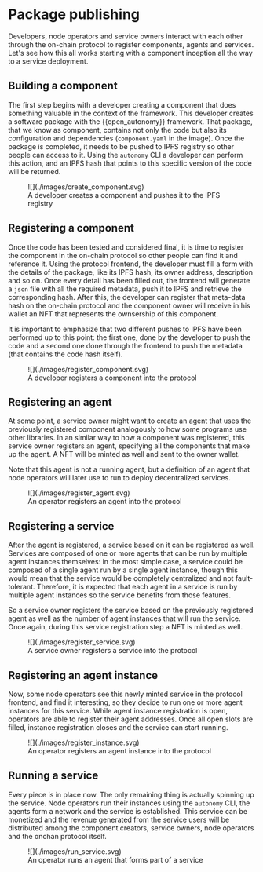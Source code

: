 # Package publishing

Developers, node operators and service owners interact with each other through the on-chain protocol to register components, agents and services. Let's see how this all works starting with
a component inception all the way to a service deployment.

## Building a component

The first step begins with a developer creating a component that does something valuable in the context of the framework. This developer creates a software package with the {{open_autonomy}}
framework. That package, that we know as component, contains not only the code but also its configuration and dependencies (```component.yaml``` in the image). Once the package is completed,
it needs to be pushed to IPFS registry so other people can access to it. Using the ```autonomy``` CLI a developer can perform this action, and an IPFS hash that
points to this specific version of the code will be returned.

<figure markdown>
![](./images/create_component.svg)
<figcaption>A developer creates a component and pushes it to the IPFS registry</figcaption>
</figure>

## Registering a component

Once the code has been tested and considered final, it is time to register the component in the on-chain protocol so other people can find it and reference it. Using the protocol frontend, the developer must fill a form with
the details of the package, like its IPFS hash, its owner address, description and so on. Once every detail has been filled out, the frontend will generate a ```json```
file with all the required metadata, push it to IPFS and retrieve the corresponding hash. After this, the developer can register that meta-data hash on the on-chain protocol and the component
owner will receive in his wallet an NFT that represents the ownsership of this component.

It is important to emphasize that two different pushes to IPFS have been
performed up to this point: the first one, done by the developer to push the code and a second one done through the frontend to push the metadata (that contains the code hash itself).

<figure markdown>
![](./images/register_component.svg)
<figcaption>A developer registers a component into the protocol</figcaption>
</figure>

## Registering an agent

At some point, a service owner might want to create an agent that uses the previously registered component analogously to how some programs use other libraries. In an similar way to how a component was registered, this service owner
registers an agent, specifying all the components that make up the agent. A NFT will be minted as well and sent to the owner wallet.

Note that this agent is not a running agent, but a definition of an agent that node operators will later use to run to deploy decentralized services.

<figure markdown>
![](./images/register_agent.svg)
<figcaption>An operator registers an agent into the protocol</figcaption>
</figure>

## Registering a service

After the agent is registered, a service based on it can be registered as well. Services are composed of one or more agents that can be run by multiple agent instances themselves: in the most simple case, a service could be composed of a single agent run by a single agent instance, though this would mean that the service would be completely centralized and not fault-tolerant. Therefore, it is expected that each agent in a service is run by multiple agent instances so the service benefits from those features.

So a service owner registers the service based on the previously registered agent as well as the number of agent instances that will run the service. Once again, during this service registration step a NFT is minted as well.

<figure markdown>
![](./images/register_service.svg)
<figcaption>A service owner registers a service into the protocol</figcaption>
</figure>

## Registering an agent instance

Now, some node operators see this newly minted service in the protocol frontend, and find it interesting, so they decide to run one or more agent instances for this service. While agent instance registration is open, operators are able to register their agent addresses. Once all open slots are filled, instance registration closes and the service can start running.

<figure markdown>
![](./images/register_instance.svg)
<figcaption>An operator registers an agent instance into the protocol</figcaption>
</figure>

## Running a service

Every piece is in place now. The only remaining thing is actually spinning up the service. Node operators run their instances using the ```autonomy``` CLI, the agents
form a network and the service is established. This service can be monetized and the revenue generated from the service users will be distributed among the component creators, service owners, node operators and the onchan protocol itself.

<figure markdown>
![](./images/run_service.svg)
<figcaption>An operator runs an agent that forms part of a service</figcaption>
</figure>